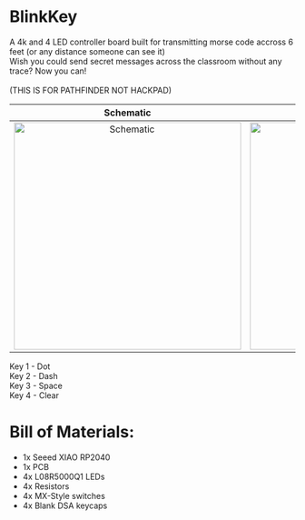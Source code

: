 # BlinkKey
A 4k and 4 LED controller board built for transmitting morse code accross 6 feet (or any distance someone can see it)
<br>
Wish you could send secret messages across the classroom without any trace? Now you can!
<br>
<br>
(THIS IS FOR PATHFINDER NOT HACKPAD)
<br>

| Schematic | PCB | 3D Model
|:-:|:-:|:-:|
| <img src="https://github.com/user-attachments/assets/e73ae4a2-949e-41c0-bf28-f22ce5acc293" alt="Schematic" width="400"/> | <img src="https://github.com/user-attachments/assets/51fe4471-e78b-4e95-b5c9-11dba413174d" alt="PCB" width="400"/> |<img src="https://github.com/user-attachments/assets/dc4132f7-3ff5-46d9-91dc-57e753ac04e8" alt="3D Model" width="400"/> |

Key 1 - Dot
<br>
Key 2 - Dash
<br>
Key 3 - Space
<br>
Key 4 - Clear
# Bill of Materials:  
- 1x Seeed XIAO RP2040
- 1x PCB
- 4x L08R5000Q1 LEDs
- 4x Resistors
- 4x MX-Style switches
- 4x Blank DSA keycaps
